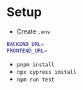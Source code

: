 # Setup

- Create `.env`
```bash
BACKEND_URL=
FRONTEND_URL=
```
- `pnpm install`
- `npx cypress install`
- `npm run test`
